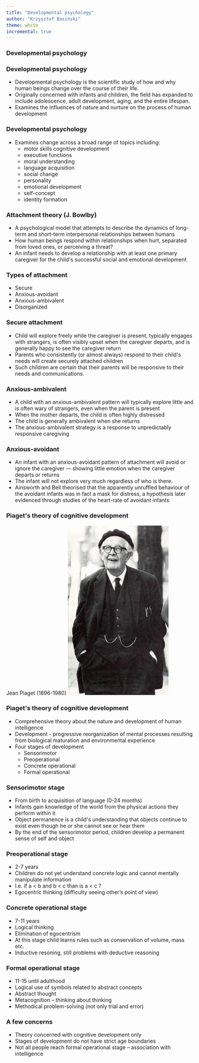 ```yaml
---
title: "Developmental psychology"
author: "Krzysztof Basiński"
theme: white
incremental: true
---
```


### Developmental psychology

### Developmental psychology

- Developmental psychology is the scientific study of how and why human beings change over the course of their life.
- Originally concerned with infants and children, the field has expanded to include adolescence, adult development, aging, and the entire lifespan. 
- Examines the influences of nature and nurture on the process of human development

### Developmental psychology

- Examines change across a broad range of topics including: 
    - motor skills cognitive development
    - executive functions
    - moral understanding
    - language acquisition
    - social change
    - personality
    - emotional development
    - self-concept
    - identity formation

### Attachment theory (J. Bowlby)

- A psychological model that attempts to describe the dynamics of long-term and short-term interpersonal relationships between humans
- How human beings respond within relationships when hurt, separated from loved ones, or perceiving a threat?
- An infant needs to develop a relationship with at least one primary caregiver for the child's successful social and emotional development

### Types of attachment

- Secure
- Anxious-avoidant
- Anxious-ambivalent
- Disorganized

### Secure attachment

- Child will explore freely while the caregiver is present, typically engages with strangers, is often visibly upset when the caregiver departs, and is generally happy to see the caregiver return
- Parents who consistently (or almost always) respond to their child's needs will create securely attached children 
- Such children are certain that their parents will be responsive to their needs and communications.

### Anxious-ambivalent

- A child with an anxious-ambivalent pattern will typically explore little and is often wary of strangers, even when the parent is present
- When the mother departs, the child is often highly distressed
- The child is generally ambivalent when she returns 
- The anxious-ambivalent strategy is a response to unpredictably responsive caregiving

### Anxious-avoidant

- An infant with an anxious-avoidant pattern of attachment will avoid or ignore the caregiver — showing little emotion when the caregiver departs or returns
- The infant will not explore very much regardless of who is there. 
- Ainsworth and Bell theorised that the apparently unruffled behaviour of the avoidant infants was in fact a mask for distress, a hypothesis later evidenced through studies of the heart-rate of avoidant infants

### Piaget's theory of cognitive development
Jean Piaget (1896-1980)
![Piaget](img/04piaget.png)

### Piaget's theory of cognitive development

- Comprehensive theory about the nature and development of human intelligence
- Development - progressive reorganization of mental processes resulting from biological maturation and environmental experience
- Four stages of development
    - Sensorimotor
    - Preoperational
    - Concrete operational
    - Formal operational

### Sensorimotor stage

- From birth to acquisition of language (0-24 months)
- Infants gain knowledge of the world from the physical actions they perform within it
- Object permanence is a child's understanding that objects continue to exist even though he or she cannot see or hear them
- By the end of the sensorimotor period, children develop a permanent sense of self and object

### Preoperational stage

- 2-7 years
- Children do not yet understand concrete logic and cannot mentally manipulate information
- I.e. if a < b and b < c than is a < c ?
- Egocentric thinking (difficulty seeing other’s point of view)

### Concrete operational stage

- 7-11 years
- Logical thinking
- Elimination of egocentrism
- At this stage child learns rules such as conservation of volume, mass etc.
- Inductive resoning, still problems with deductive reasoning

### Formal operational stage

- 11-15 until adulthood
- Logical use of symbols related to abstract concepts
- Abstract thought
- Metacognition – thinking about thinking
- Methodical problem-solving (not only trial and error)

### A few concerns

- Theory concerned with cognitive development only
- Stages of development do not have strict age boundaries
- Not all people reach formal operational stage – association with intelligence
